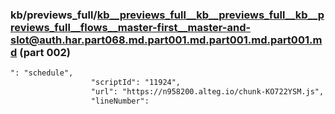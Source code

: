 ### kb/previews_full/kb__previews_full__kb__previews_full__kb__previews_full__flows__master-first__master-and-slot@auth.har.part068.md.part001.md.part001.md.part001.md (part 002)

```md
": "schedule",
                  "scriptId": "11924",
                  "url": "https://n958200.alteg.io/chunk-KO722YSM.js",
                  "lineNumber":
```

```
